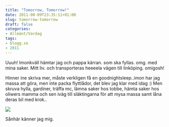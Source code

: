 ```yaml
---
title: "Tomorrow, Tomorrow!"
date: 2011-08-09T23:35:11+01:00
slug: tomorrow-tomorrow
draft: false
categories:
- Allmänt/Vardag
tags:
- blogg.se
- 2011
---
```

Uuuh! Imonkväll hämtar jag och pappa kärran. som ska fyllas. omg. med mina saker. Mitt liv. och transporteras heeeela vägen till linköping. omigosh!  
  
Hinner ine skriva mer, måste verkligen få en goodnightsleep..imon har jag massa att göra, men inte packa flyttlådor, det blev jag klar med idag :) Men skruva hylla, gardiner, träffa mc, lämna saker hos tobbe, hämta saker hos oliwers mamma och sen iväg till släktingarna för att mysa massa samt låna deras bil med krok..  
  
  
![](/assets/images/blogg.se/milla-aaah_152025585.jpg)  
  
  
Sånhär känner jag mig.